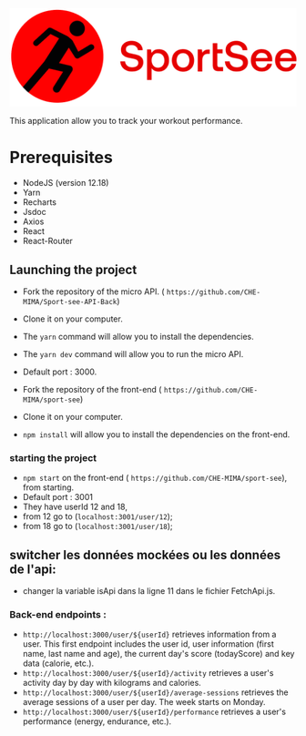 ![Getting Started](./src/assets/logoSport.png)
   
This application allow you to track your workout performance.

# Prerequisites

- NodeJS (version 12.18)
- Yarn
- Recharts
- Jsdoc
- Axios
- React
- React-Router



## Launching the project

- Fork the repository of the micro API.
( `https://github.com/CHE-MIMA/Sport-see-API-Back`)
- Clone it on your computer.
- The `yarn` command will allow you to install the dependencies.
- The `yarn dev` command will allow you to run the micro API.
- Default port : 3000.

- Fork the repository of the front-end ( `https://github.com/CHE-MIMA/sport-see`)
- Clone it on your computer.
- `npm install` will allow you to install the dependencies on the front-end.

### starting the project
- `npm start` on the front-end ( `https://github.com/CHE-MIMA/sport-see`), from starting.
- Default port : 3001
- They have userId 12 and 18, 
- from 12 go to (`localhost:3001/user/12`);
- from 18 go to (`localhost:3001/user/18`);

## switcher les données mockées ou les données de l'api:
- changer la variable isApi dans la ligne 11 dans le fichier FetchApi.js.

### Back-end endpoints :

- `http://localhost:3000/user/${userId}` retrieves information from a user. This first endpoint includes the user id, user information (first name, last name and age), the current day's score (todayScore) and key data (calorie, etc.).
- `http://localhost:3000/user/${userId}/activity` retrieves a user's activity day by day with kilograms and calories.
- `http://localhost:3000/user/${userId}/average-sessions` retrieves the average sessions of a user per day. The week starts on Monday.
- `http://localhost:3000/user/${userId}/performance` retrieves a user's performance (energy, endurance, etc.).


